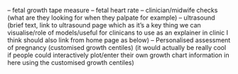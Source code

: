 – fetal growth tape measure
– fetal heart rate
– clinician/midwife checks (what are they looking for when they palpate for example)
– ultrasound (brief text, link to ultrasound page which as it’s a key thing we can visualise/role of models/useful for clinicans to use as an explainer in clinic I think should also link from home page as below)
– Personalised assessment of pregnancy (customised growth centiles) (it would actually be really cool if people could interactively plot/enter their own growth chart information in here using the customised growth centiles)
